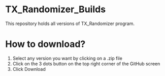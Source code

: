 # TX_Randomizer_Builds
This repository holds all versions of TX_Randomizer program.

# How to download?
1. Select any version you want by clicking on a .zip file
2. Click on the 3 dots button on the top right corner of the GitHub screen
3. Click Download
